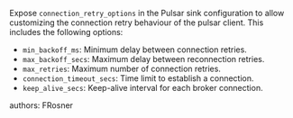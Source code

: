 Expose `connection_retry_options` in the Pulsar sink configuration to allow customizing the connection retry behaviour of the pulsar client. This includes the following options:

- `min_backoff_ms`: Minimum delay between connection retries.
- `max_backoff_secs`: Maximum delay between reconnection retries.
- `max_retries`: Maximum number of connection retries.
- `connection_timeout_secs`: Time limit to establish a connection.
- `keep_alive_secs`: Keep-alive interval for each broker connection.

authors: FRosner
